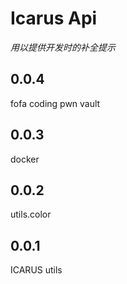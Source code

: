 # Icarus Api

_用以提供开发时的补全提示_

## 0.0.4
fofa
coding
pwn
vault

## 0.0.3
docker

## 0.0.2
utils.color

## 0.0.1
ICARUS
utils
